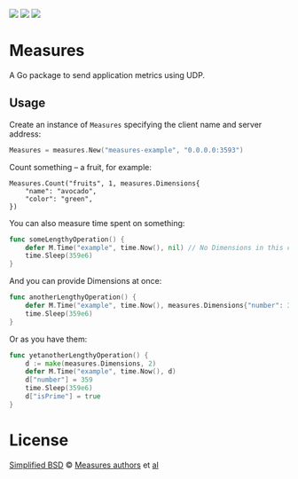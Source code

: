 [![][travis-badge]][travis-link]
![][license-badge]
![][go-version]

# Measures

A Go package to send application metrics using UDP.


## Usage

Create an instance of `Measures` specifying the client name and server address:

```go
Measures = measures.New("measures-example", "0.0.0.0:3593")
```

Count something – a fruit, for example:

```
Measures.Count("fruits", 1, measures.Dimensions{
    "name": "avocado",
    "color": "green",
})
```

You can also measure time spent on something:

```go
func someLengthyOperation() {
    defer M.Time("example", time.Now(), nil) // No Dimensions in this case
    time.Sleep(359e6)
}

```

And you can provide Dimensions at once:

```go
func anotherLengthyOperation() {
    defer M.Time("example", time.Now(), measures.Dimensions{"number": 359})
    time.Sleep(359e6)
}
```

Or as you have them:

```go
func yetanotherLengthyOperation() {
    d := make(measures.Dimensions, 2)
    defer M.Time("example", time.Now(), d)
    d["number"] = 359
    time.Sleep(359e6)
    d["isPrime"] = true
}
```


# License

[Simplified BSD][bsd-2cl] © [Measures authors][authors] et [al][contributors]


[authors]:         https://github.com/scorphus/measures/blob/master/AUTHORS
[bsd-2cl]:         https://opensource.org/licenses/BSD-2-Clause
[contributors]:    https://github.com/scorphus/measures/blob/master/CONTRIBUTORS
[go-version]:      https://img.shields.io/badge/Go->=1.5.1-6DD2F0.svg
[license-badge]:   https://img.shields.io/badge/license-BSD_2‑Clause-007EC7.svg
[travis-badge]:    http://img.shields.io/travis/scorphus/measures.svg
[travis-link]:     https://travis-ci.org/scorphus/measures
